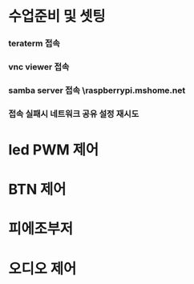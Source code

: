 # 수업준비 및 셋팅
### teraterm 접속

### vnc viewer 접속

### samba server 접속 \\raspberrypi.mshome.net

### 접속 실패시 네트워크 공유 설정 재시도

# led PWM 제어

# BTN 제어

# 피에조부저

# 오디오 제어
